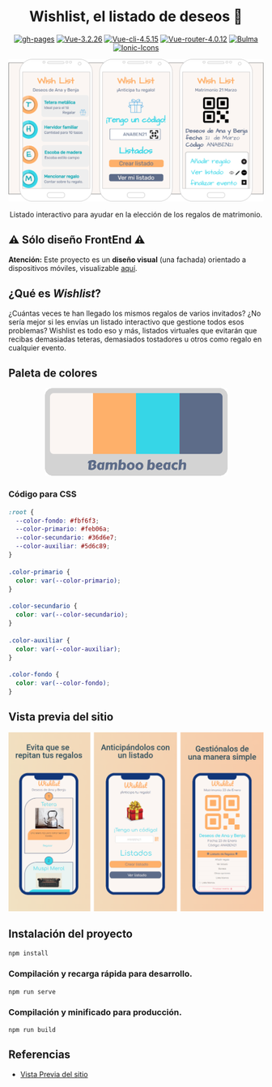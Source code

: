 <div align="center">

# Wishlist, el listado de deseos :clinking_glasses:

[![gh-pages](https://img.shields.io/badge/FrontEnd-Disponible-09f.svg)](https://marfullsen.github.io/wishlist/)
[![Vue-3.2.26](https://img.shields.io/badge/Vue-3.2.26-blue.svg "Badge Vue.js")](https://v3.vuejs.org/)
[![Vue-cli-4.5.15](https://img.shields.io/badge/Vue--CLI-4.5.15-brightgreen.svg "Badge VueCLI")](https://cli.vuejs.org/)
[![Vue-router-4.0.12](https://img.shields.io/badge/Vue--router-4.0.12-yellow.svg "Badge VueRouter")](https://router.vuejs.org/)
[![Bulma](https://img.shields.io/badge/bulma-css-00d1b2.svg)](https://bulma.io/)
[![Ionic-Icons](https://img.shields.io/badge/Ionic-Icons-important.svg)](https://ionic.io/ionicons)

</div>

<p align="center">
  <a href="https://marfullsen.github.io/wishlist/" rel="noopener">
 <img src="./docs/img/mockup.png" alt="mockup"></a>
</p>

<p align="center">
  Listado interactivo para ayudar en la elección de los regalos de matrimonio.
</p>

## ⚠️ Sólo diseño FrontEnd ⚠️
**Atención:** Este proyecto es un **diseño visual** (una fachada) orientado a dispositivos móviles, visualizable [aquí](https://marfullsen.github.io/wishlist/).

## ¿Qué es _Wishlist_?

¿Cuántas veces te han llegado los mismos regalos de varios invitados? ¿No sería mejor si les envías un listado interactivo que gestione todos esos problemas? Wishlist es todo eso y más, listados virtuales que evitarán que recibas demasiadas teteras, demasiados tostadores u otros como regalo en cualquier evento.

## Paleta de colores

<p align="center">
  <a href="https://marfullsen.github.io/wishlist/" rel="noopener">
 <img src="./docs/img/paleta_utilizada.png" alt="Paleta"></a>
</p>

### Código para CSS

```CSS
:root {
  --color-fondo: #fbf6f3;
  --color-primario: #feb06a;
  --color-secundario: #36d6e7;
  --color-auxiliar: #5d6c89;
}

.color-primario {
  color: var(--color-primario);
}

.color-secundario {
  color: var(--color-secundario);
}

.color-auxiliar {
  color: var(--color-auxiliar);
}

.color-fondo {
  color: var(--color-fondo);
}
```

## Vista previa del sitio

<p align="center">
  <a href="https://marfullsen.github.io/wishlist/" rel="noopener">
  <img src="./docs/img/vista_previa.png" alt="Vista Previa"></a>
</p>

## Instalación del proyecto
```
npm install
```

### Compilación y recarga rápida para desarrollo.
```
npm run serve
```

### Compilación y minificado para producción.
```
npm run build
```
## Referencias
- [Vista Previa del sitio](https://previewed.app/)